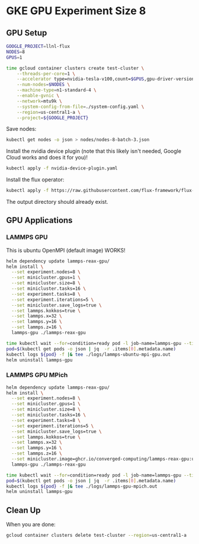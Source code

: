 # GKE GPU Experiment Size 8

## GPU Setup

```bash
GOOGLE_PROJECT=llnl-flux
NODES=8
GPUS=1

time gcloud container clusters create test-cluster \
    --threads-per-core=1 \
    --accelerator type=nvidia-tesla-v100,count=$GPUS,gpu-driver-version=latest \
    --num-nodes=$NODES \
    --machine-type=n1-standard-4 \
    --enable-gvnic \
    --network=mtu9k \
    --system-config-from-file=./system-config.yaml \
    --region=us-central1-a \
    --project=${GOOGLE_PROJECT} 
```

Save nodes:

```bash
kubectl get nodes -o json > nodes/nodes-8-batch-3.json 
```

Install the nvidia device plugin (note that this likely isn't needed, Google Cloud works and does it for you)!

```bash
kubectl apply -f nvidia-device-plugin.yaml
```

Install the flux operator:

```bash
kubectl apply -f https://raw.githubusercontent.com/flux-framework/flux-operator/refs/heads/main/examples/dist/flux-operator.yaml
```

The output directory should already exist.

## GPU Applications

### LAMMPS GPU

This is ubuntu OpenMPI (default image) WORKS!

```bash
helm dependency update lammps-reax-gpu/
helm install \
  --set experiment.nodes=8 \
  --set minicluster.gpus=1 \
  --set minicluster.size=8 \
  --set minicluster.tasks=16 \
  --set experiment.tasks=8 \
  --set experiment.iterations=5 \
  --set minicluster.save_logs=true \
  --set lammps.kokkos=true \
  --set lammps.x=32 \
  --set lammps.y=16 \
  --set lammps.z=16 \
  lammps-gpu ./lammps-reax-gpu

time kubectl wait --for=condition=ready pod -l job-name=lammps-gpu --timeout=600s
pod=$(kubectl get pods -o json | jq  -r .items[0].metadata.name)
kubectl logs ${pod} -f |& tee ./logs/lammps-ubuntu-mpi-gpu.out
helm uninstall lammps-gpu
```

### LAMMPS GPU MPich

```bash
helm dependency update lammps-reax-gpu/
helm install \
  --set experiment.nodes=8 \
  --set minicluster.gpus=1 \
  --set minicluster.size=8 \
  --set minicluster.tasks=16 \
  --set experiment.tasks=8 \
  --set experiment.iterations=5 \
  --set minicluster.save_logs=true \
  --set lammps.kokkos=true \
  --set lammps.x=32 \
  --set lammps.y=16 \
  --set lammps.z=16 \
  --set minicluster.image=ghcr.io/converged-computing/lammps-reax-gpu:ubuntu2204-mpich \
  lammps-gpu ./lammps-reax-gpu

time kubectl wait --for=condition=ready pod -l job-name=lammps-gpu --timeout=600s
pod=$(kubectl get pods -o json | jq  -r .items[0].metadata.name)
kubectl logs ${pod} -f |& tee ./logs/lammps-gpu-mpich.out
helm uninstall lammps-gpu
```

## Clean Up

When you are done:

```bash
gcloud container clusters delete test-cluster --region=us-central1-a
```
